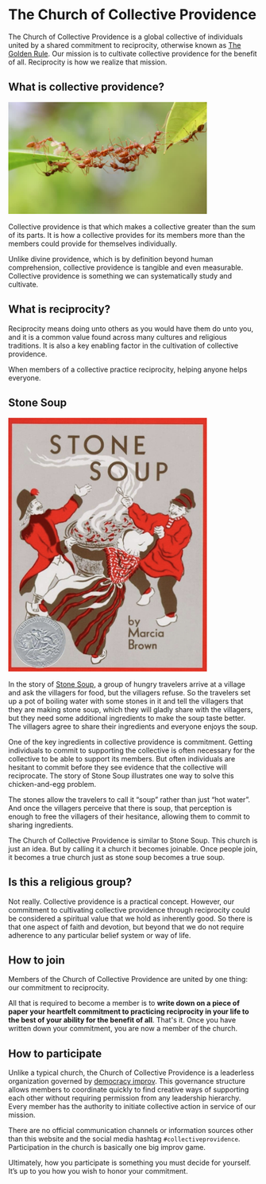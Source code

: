 # The Church of Collective Providence

The Church of Collective Providence is a global collective of individuals united by a shared commitment to reciprocity, otherwise known as [The Golden Rule](https://en.wikipedia.org/wiki/Golden_Rule). Our mission is to cultivate collective providence for the benefit of all. Reciprocity is how we realize that mission.

## What is collective providence?

<img src="ant-bridge.jpg" width="400px">

Collective providence is that which makes a collective greater than the sum of its parts. It is how a collective provides for its members more than the members could provide for themselves individually.

Unlike divine providence, which is by definition beyond human comprehension, collective providence is tangible and even measurable. Collective providence is something we can systematically study and cultivate.

## What is reciprocity?

Reciprocity means doing unto others as you would have them do unto you, and it is a common value found across many cultures and religious traditions. It is also a key enabling factor in the cultivation of collective providence. 

When members of a collective practice reciprocity, helping anyone helps everyone.

## Stone Soup

<img src="stone-soup.jpg" width="400px">

In the story of [Stone Soup](https://en.wikipedia.org/wiki/Stone_Soup), a group of hungry travelers arrive at a village and ask the villagers for food, but the villagers refuse. So the travelers set up a pot of boiling water with some stones in it and tell the villagers that they are making stone soup, which they will gladly share with the villagers, but they need some additional ingredients to make the soup taste better. The villagers agree to share their ingredients and everyone enjoys the soup. 

One of the key ingredients in collective providence is commitment. Getting individuals to commit to supporting the collective is often necessary for the collective to be able to support its members. But often individuals are hesitant to commit before they see evidence that the collective will reciprocate. The story of Stone Soup illustrates one way to solve this chicken-and-egg problem.

The stones allow the travelers to call it “soup” rather than just “hot water”. And once the villagers perceive that there is soup, that perception is enough to free the villagers of their hesitance, allowing them to commit to sharing ingredients.

The Church of Collective Providence is similar to Stone Soup. This church is just an idea. But by calling it a church it becomes joinable. Once people join, it becomes a true church just as stone soup becomes a true soup.

## Is this a religious group?

Not really. Collective providence is a practical concept. However, our commitment to cultivating collective providence through reciprocity could be considered a spiritual value that we hold as inherently good. So there is that one aspect of faith and devotion, but beyond that we do not require adherence to any particular belief system or way of life.

## How to join

Members of the Church of Collective Providence are united by one thing: our commitment to reciprocity. 

All that is required to become a member is to **write down on a piece of paper your heartfelt commitment to practicing reciprocity in your life to the best of your ability for the benefit of all**. That's it. Once you have written down your commitment, you are now a member of the church.

## How to participate

Unlike a typical church, the Church of Collective Providence is a leaderless organization governed by [democracy improv](https://democracyimprov.org). This governance structure allows members to coordinate quickly to find creative ways of supporting each other without requiring permission from any leadership hierarchy. Every member has the authority to initiate collective action in service of our mission. 

There are no official communication channels or information sources other than this website and the social media hashtag `#collectiveprovidence`. Participation in the church is basically one big improv game.

Ultimately, how you participate is something you must decide for yourself. It’s up to you how you wish to honor your commitment.